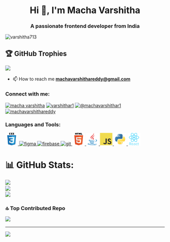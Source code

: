 
















<h1 align="center">Hi 👋, I'm Macha Varshitha</h1>
<h3 align="center">A passionate frontend developer from India</h3>

<p align="left"> <img src="https://komarev.com/ghpvc/?username=varshitha713&label=Profile%20views&color=0e75b6&style=flat" alt="varshitha713" /> </p>

## 🏆 GitHub Trophies
![](https://github-profile-trophy.vercel.app/?username=varshitha713&theme=radical&no-frame=false&no-bg=true&margin-w=4)

- 📫 How to reach me **machavarshithareddy@gmail.com**

<h3 align="left">Connect with me:</h3>
<p align="left">
<a href="https://linkedin.com/in/macha varshitha" target="blank"><img align="center" src="https://raw.githubusercontent.com/rahuldkjain/github-profile-readme-generator/master/src/images/icons/Social/linked-in-alt.svg" alt="macha varshitha" height="30" width="40" /></a>
<a href="https://www.codechef.com/users/varshithar1" target="blank"><img align="center" src="https://cdn.jsdelivr.net/npm/simple-icons@3.1.0/icons/codechef.svg" alt="varshithar1" height="30" width="40" /></a>
<a href="https://www.hackerrank.com/@machavarshithar1" target="blank"><img align="center" src="https://raw.githubusercontent.com/rahuldkjain/github-profile-readme-generator/master/src/images/icons/Social/hackerrank.svg" alt="@machavarshithar1" height="30" width="40" /></a>
<a href="https://www.leetcode.com/machavarshithareddy" target="blank"><img align="center" src="https://raw.githubusercontent.com/rahuldkjain/github-profile-readme-generator/master/src/images/icons/Social/leet-code.svg" alt="machavarshithareddy" height="30" width="40" /></a>
</p>

<h3 align="left">Languages and Tools:</h3>
<p align="left"> <a href="https://www.w3schools.com/css/" target="_blank" rel="noreferrer"> <img src="https://raw.githubusercontent.com/devicons/devicon/master/icons/css3/css3-original-wordmark.svg" alt="css3" width="40" height="40"/> </a> <a href="https://www.figma.com/" target="_blank" rel="noreferrer"> <img src="https://www.vectorlogo.zone/logos/figma/figma-icon.svg" alt="figma" width="40" height="40"/> </a> <a href="https://firebase.google.com/" target="_blank" rel="noreferrer"> <img src="https://www.vectorlogo.zone/logos/firebase/firebase-icon.svg" alt="firebase" width="40" height="40"/> </a> <a href="https://git-scm.com/" target="_blank" rel="noreferrer"> <img src="https://www.vectorlogo.zone/logos/git-scm/git-scm-icon.svg" alt="git" width="40" height="40"/> </a> <a href="https://www.w3.org/html/" target="_blank" rel="noreferrer"> <img src="https://raw.githubusercontent.com/devicons/devicon/master/icons/html5/html5-original-wordmark.svg" alt="html5" width="40" height="40"/> </a> <a href="https://www.java.com" target="_blank" rel="noreferrer"> <img src="https://raw.githubusercontent.com/devicons/devicon/master/icons/java/java-original.svg" alt="java" width="40" height="40"/> </a> <a href="https://developer.mozilla.org/en-US/docs/Web/JavaScript" target="_blank" rel="noreferrer"> <img src="https://raw.githubusercontent.com/devicons/devicon/master/icons/javascript/javascript-original.svg" alt="javascript" width="40" height="40"/> </a> <a href="https://www.python.org" target="_blank" rel="noreferrer"> <img src="https://raw.githubusercontent.com/devicons/devicon/master/icons/python/python-original.svg" alt="python" width="40" height="40"/> </a> <a href="https://reactjs.org/" target="_blank" rel="noreferrer"> <img src="https://raw.githubusercontent.com/devicons/devicon/master/icons/react/react-original-wordmark.svg" alt="react" width="40" height="40"/> </a> </p>




# 📊 GitHub Stats:
![](https://github-readme-stats.vercel.app/api?username=varshitha713&theme=merko&hide_border=false&include_all_commits=false&count_private=false)<br/>
![](https://github-readme-streak-stats.herokuapp.com/?user=varshitha713&theme=merko&hide_border=false)<br/>
![](https://github-readme-stats.vercel.app/api/top-langs/?username=varshitha713&theme=merko&hide_border=false&include_all_commits=false&count_private=false&layout=compact)


### 🔝 Top Contributed Repo
![](https://github-contributor-stats.vercel.app/api?username=varshitha713&limit=5&theme=dark&combine_all_yearly_contributions=true)

---
[![](https://visitcount.itsvg.in/api?id=varshitha713&icon=0&color=8)](https://visitcount.itsvg.in)
